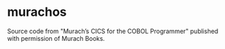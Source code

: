 # murachos
Source code from "Murach’s CICS for the COBOL Programmer" published with permission of Murach Books.
